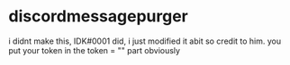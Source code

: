 # discordmessagepurger
i didnt make this, IDK#0001 did, 
i just modified it abit so credit to him. 
you put your token in the token = "" part obviously
 

